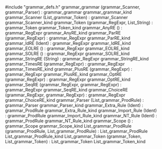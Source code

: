 #include "grammar_defs.h"
grammar_grammar (grammar_Scanner, grammar_Parser) : grammar_grammar		grammar_grammar_kind
grammar_Scanner (List_grammar_Token) : grammar_Scanner		grammar_Scanner_kind
grammar_Token (grammar_RegExpr, List_String) : grammar_Token		grammar_Token_kind
grammar_AnyRE () : grammar_RegExpr		grammar_AnyRE_kind
grammar_ParRE (grammar_RegExpr) : grammar_RegExpr		grammar_ParRE_kind
grammar_IdRE (Ident) : grammar_RegExpr		grammar_IdRE_kind
grammar_EOLRE () : grammar_RegExpr		grammar_EOLRE_kind
grammar_SOLRE () : grammar_RegExpr		grammar_SOLRE_kind
grammar_StringRE (String) : grammar_RegExpr		grammar_StringRE_kind
grammar_TimesRE (grammar_RegExpr) : grammar_RegExpr		grammar_TimesRE_kind
grammar_PlusRE (grammar_RegExpr) : grammar_RegExpr		grammar_PlusRE_kind
grammar_OptRE (grammar_RegExpr) : grammar_RegExpr		grammar_OptRE_kind
grammar_SeqRE (grammar_RegExpr, grammar_RegExpr) : grammar_RegExpr		grammar_SeqRE_kind
grammar_ChoiceRE (grammar_RegExpr, grammar_RegExpr) : grammar_RegExpr		grammar_ChoiceRE_kind
grammar_Parser (List_grammar_ProdRule) : grammar_Parser		grammar_Parser_kind
grammar_Extra_Rule (Ident) : grammar_ProdRule		grammar_Extra_Rule_kind
grammar_Import_Rule (Ident) : grammar_ProdRule		grammar_Import_Rule_kind
grammar_NT_Rule (Ident) : grammar_ProdRule		grammar_NT_Rule_kind
grammar_Scope () : grammar_Scope		grammar_Scope_kind
List_grammar_ProdRule (grammar_ProdRule, List_grammar_ProdRule) : List_grammar_ProdRule		List_grammar_ProdRule_kind
List_grammar_Token (grammar_Token, List_grammar_Token) : List_grammar_Token		List_grammar_Token_kind
